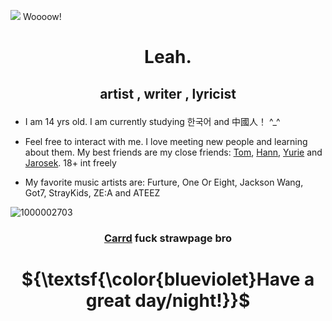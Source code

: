 ![](https://komarev.com/ghpvc/?username=Leah-365&color=blueviolet) Woooow!

#      <p align="center">Leah.</p>

##     <p align="center">artist , writer , lyricist</p>

- I am 14 yrs old. I am currently studying 한국어 and 中國人！ ^_^

- Feel free to interact with me. I love meeting new people and learning about them. My best friends are my close friends: [Tom](https://github.com/spikedfist), [Hann](https://github.com/hanniehannie), [Yurie](https://github.com/yuriemeow) and [Jarosek](https://github.com/PolishKorean2009). 18+ int freely
- My favorite music artists are: Furture, One Or Eight, Jackson Wang, Got7, StrayKids, ZE:A and ATEEZ 

![1000002703](https://github.com/user-attachments/assets/225f2928-1f22-4dbc-aa72-71637c9039f9)
###    <p align="center">[Carrd](https://l3ahhhha.carrd.co) fuck strawpage bro

#     <p align="center">${\textsf{\color{blueviolet}Have a great day/night!}}$</p>


